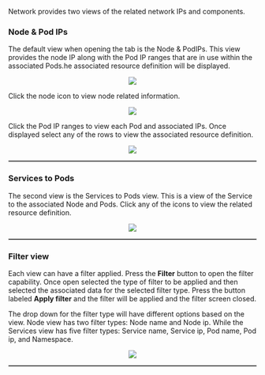 

Network provides two views of the related network IPs and components. 

### Node & Pod IPs

The default view when opening the tab is the Node & PodIPs.  This view provides the node IP along with the Pod IP ranges
that are in use within the associated Pods.he associated resource definition will be displayed.

<p align="center">
  <img style="float: center;" src="https://raw.githubusercontent.com/k8svisual/vpk-docs/master/docs/images/tab_network_nodes.png">
</p>

Click the node icon to view node related information.

<p align="center">
  <img style="float: center;" src="https://raw.githubusercontent.com/k8svisual/vpk-docs/master/docs/images/tab_network_nodes_detail2.png">
</p>


Click the Pod IP ranges to view each Pod and associated IPs.  Once displayed select any of the rows to view the 
associated resource definition.

<p align="center">
  <img style="float: center;" src="https://raw.githubusercontent.com/k8svisual/vpk-docs/master/docs/images/tab_network_nodes_detail.png">
</p>

<hr style="border:1px solid #aaaaaa">

### Services to Pods

The second view is the Services to Pods view.  This is a view of the Service to the associated Node and Pods.  Click any of the 
icons to view the related resource definition.

<p align="center">
  <img style="float: center;" src="https://raw.githubusercontent.com/k8svisual/vpk-docs/master/docs/images/tab_network_services.png">
</p>

<hr style="border:1px solid #aaaaaa">


### Filter view

Each view can have a filter applied.  Press the __Filter__ button to open the filter capability.  Once open selected the type
of filter to be applied and then selected the associated data for the selected filter type.  Press the button labeled 
__Apply filter__ and the filter will be applied and the filter screen closed.

The drop down for the filter type will have different options based on the view.  Node view has two filter types: Node name and Node ip.  While the Services view has five filter types: Service name, Service ip, Pod name, Pod ip, and Namespace.

<p align="center">
  <img style="float: center;" src="https://raw.githubusercontent.com/k8svisual/vpk-docs/master/docs/images/tab_network_filter.png">
</p>


<hr style="border:1px solid #aaaaaa">



